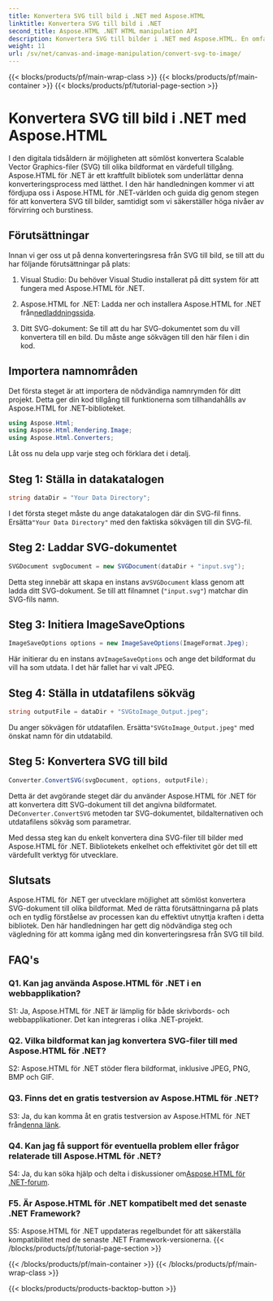 ```yaml
---
title: Konvertera SVG till bild i .NET med Aspose.HTML
linktitle: Konvertera SVG till bild i .NET
second_title: Aspose.HTML .NET HTML manipulation API
description: Konvertera SVG till bilder i .NET med Aspose.HTML. En omfattande handledning för utvecklare. Förvandla enkelt SVG-dokument till JPEG-, PNG-, BMP- och GIF-format.
weight: 11
url: /sv/net/canvas-and-image-manipulation/convert-svg-to-image/
---
```


{{< blocks/products/pf/main-wrap-class >}}
{{< blocks/products/pf/main-container >}}
{{< blocks/products/pf/tutorial-page-section >}}

# Konvertera SVG till bild i .NET med Aspose.HTML


I den digitala tidsåldern är möjligheten att sömlöst konvertera Scalable Vector Graphics-filer (SVG) till olika bildformat en värdefull tillgång. Aspose.HTML för .NET är ett kraftfullt bibliotek som underlättar denna konverteringsprocess med lätthet. I den här handledningen kommer vi att fördjupa oss i Aspose.HTML för .NET-världen och guida dig genom stegen för att konvertera SVG till bilder, samtidigt som vi säkerställer höga nivåer av förvirring och burstiness.

## Förutsättningar

Innan vi ger oss ut på denna konverteringsresa från SVG till bild, se till att du har följande förutsättningar på plats:

1. Visual Studio: Du behöver Visual Studio installerat på ditt system för att fungera med Aspose.HTML för .NET.

2.  Aspose.HTML for .NET: Ladda ner och installera Aspose.HTML for .NET från[nedladdningssida](https://releases.aspose.com/html/net/).

3. Ditt SVG-dokument: Se till att du har SVG-dokumentet som du vill konvertera till en bild. Du måste ange sökvägen till den här filen i din kod.

## Importera namnområden


Det första steget är att importera de nödvändiga namnrymden för ditt projekt. Detta ger din kod tillgång till funktionerna som tillhandahålls av Aspose.HTML for .NET-biblioteket.

```csharp
using Aspose.Html;
using Aspose.Html.Rendering.Image;
using Aspose.Html.Converters;
```

Låt oss nu dela upp varje steg och förklara det i detalj.

## Steg 1: Ställa in datakatalogen

```csharp
string dataDir = "Your Data Directory";
```

 I det första steget måste du ange datakatalogen där din SVG-fil finns. Ersätta`"Your Data Directory"` med den faktiska sökvägen till din SVG-fil.

## Steg 2: Laddar SVG-dokumentet

```csharp
SVGDocument svgDocument = new SVGDocument(dataDir + "input.svg");
```

 Detta steg innebär att skapa en instans av`SVGDocument` klass genom att ladda ditt SVG-dokument. Se till att filnamnet (`"input.svg"`) matchar din SVG-fils namn.

## Steg 3: Initiera ImageSaveOptions

```csharp
ImageSaveOptions options = new ImageSaveOptions(ImageFormat.Jpeg);
```

 Här initierar du en instans av`ImageSaveOptions` och ange det bildformat du vill ha som utdata. I det här fallet har vi valt JPEG.

## Steg 4: Ställa in utdatafilens sökväg

```csharp
string outputFile = dataDir + "SVGtoImage_Output.jpeg";
```

Du anger sökvägen för utdatafilen. Ersätta`"SVGtoImage_Output.jpeg"` med önskat namn för din utdatabild.

## Steg 5: Konvertera SVG till bild

```csharp
Converter.ConvertSVG(svgDocument, options, outputFile);
```

 Detta är det avgörande steget där du använder Aspose.HTML för .NET för att konvertera ditt SVG-dokument till det angivna bildformatet. De`Converter.ConvertSVG` metoden tar SVG-dokumentet, bildalternativen och utdatafilens sökväg som parametrar.

Med dessa steg kan du enkelt konvertera dina SVG-filer till bilder med Aspose.HTML för .NET. Bibliotekets enkelhet och effektivitet gör det till ett värdefullt verktyg för utvecklare.

## Slutsats

Aspose.HTML för .NET ger utvecklare möjlighet att sömlöst konvertera SVG-dokument till olika bildformat. Med de rätta förutsättningarna på plats och en tydlig förståelse av processen kan du effektivt utnyttja kraften i detta bibliotek. Den här handledningen har gett dig nödvändiga steg och vägledning för att komma igång med din konverteringsresa från SVG till bild.

## FAQ's

### Q1. Kan jag använda Aspose.HTML för .NET i en webbapplikation?

S1: Ja, Aspose.HTML för .NET är lämplig för både skrivbords- och webbapplikationer. Det kan integreras i olika .NET-projekt.

### Q2. Vilka bildformat kan jag konvertera SVG-filer till med Aspose.HTML för .NET?

S2: Aspose.HTML för .NET stöder flera bildformat, inklusive JPEG, PNG, BMP och GIF.

### Q3. Finns det en gratis testversion av Aspose.HTML för .NET?

 S3: Ja, du kan komma åt en gratis testversion av Aspose.HTML för .NET från[denna länk](https://releases.aspose.com/).

### Q4. Kan jag få support för eventuella problem eller frågor relaterade till Aspose.HTML för .NET?

 S4: Ja, du kan söka hjälp och delta i diskussioner om[Aspose.HTML för .NET-forum](https://forum.aspose.com/).

### F5. Är Aspose.HTML för .NET kompatibelt med det senaste .NET Framework?

S5: Aspose.HTML för .NET uppdateras regelbundet för att säkerställa kompatibilitet med de senaste .NET Framework-versionerna.
{{< /blocks/products/pf/tutorial-page-section >}}

{{< /blocks/products/pf/main-container >}}
{{< /blocks/products/pf/main-wrap-class >}}

{{< blocks/products/products-backtop-button >}}
